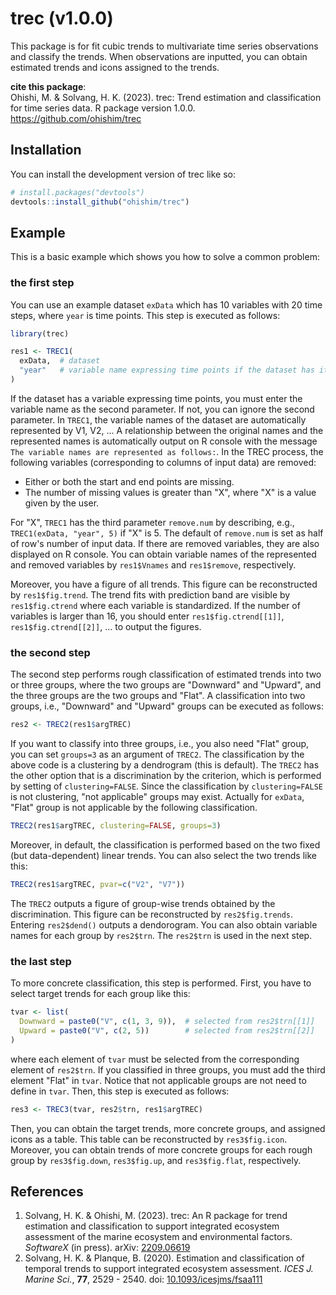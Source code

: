 
# trec (v1.0.0)

<!-- badges: start -->
<!-- badges: end -->

This package is for fit cubic trends to multivariate time series observations and classify the trends.
When observations are inputted, you can obtain estimated trends and icons assigned to the trends.  

**cite this package**:  
Ohishi, M. & Solvang, H. K. (2023). 
trec: Trend estimation and classification for time series data.
R package version 1.0.0. 
https://github.com/ohishim/trec

## Installation

You can install the development version of trec like so:

``` r
# install.packages("devtools")
devtools::install_github("ohishim/trec")
```

## Example

This is a basic example which shows you how to solve a common problem:

### the first step

You can use an example dataset `exData` which has 10 variables with 20 time steps, where `year` is time points.
This step is executed as follows:

``` r
library(trec)

res1 <- TREC1(
  exData,  # dataset
  "year"   # variable name expressing time points if the dataset has it
)
```
If the dataset has a variable expressing time points, you must enter the variable name as the second parameter.
If not, you can ignore the second parameter.
In `TREC1`, the variable names of the dataset are automatically represented by V1, V2, ...
A relationship between the original names and the represented names is automatically output on R console with the message `The variable names are represented as follows:`.
In the TREC process, the following variables (corresponding to columns of input data) are removed:   

- Either or both the start and end points are missing.  
- The number of missing values is greater than "X", where "X" is a value given by the user.  

For "X", `TREC1` has the third parameter `remove.num` by describing, e.g., `TREC1(exData, "year", 5)` if "X" is 5.
The default of `remove.num` is set as half of row's number of input data. 
If there are removed variables, they are also displayed on R console.
You can obtain variable names of the represented and removed variables by `res1$Vnames` and `res1$remove`, respectively.

Moreover, you have a figure of all trends.
This figure can be reconstructed by `res1$fig.trend`.
The trend fits with prediction band are visible by `res1$fig.ctrend` where each variable is standardized.
If the number of variables is larger than 16, you should enter `res1$fig.ctrend[[1]]`, `res1$fig.ctrend[[2]]`, ... to output the figures.

### the second step

The second step performs rough classification of estimated trends into two or three groups, where the two groups are "Downward" and "Upward", and the three groups are the two groups and "Flat".
A classification into two groups, i.e., "Downward" and "Upward" groups can be executed as follows:

``` r
res2 <- TREC2(res1$argTREC)
```
If you want to classify into three groups, i.e., you also need "Flat" group, you can set `groups=3` as an argument of `TREC2`.
The classification by the above code is a clustering by a dendrogram (this is default).
The `TREC2` has the other option that is a discrimination by the criterion, which is performed by setting of `clustering=FALSE`.
Since the classification by `clustering=FALSE` is not clustering, "not applicable" groups may exist.
Actually for `exData`, "Flat" group is not applicable by the following classification.
```r
TREC2(res1$argTREC, clustering=FALSE, groups=3)
```
Moreover, in default, the classification is performed based on the two fixed (but data-dependent) linear trends.
You can also select the two trends like this:
``` r
TREC2(res1$argTREC, pvar=c("V2", "V7"))
```

The `TREC2` outputs a figure of group-wise trends obtained by the discrimination.
This figure can be reconstructed by `res2$fig.trends`.
Entering `res2$dend()` outputs a dendorogram.
You can also obtain variable names for each group by `res2$trn`.
The `res2$trn` is used in the next step.

### the last step

To more concrete classification, this step is performed.
First, you have to select target trends for each group like this:
```r 
tvar <- list(
  Downward = paste0("V", c(1, 3, 9)),  # selected from res2$trn[[1]]
  Upward = paste0("V", c(2, 5))        # selected from res2$trn[[2]]
)
```
where each element of `tvar` must be selected from the corresponding element of `res2$trn`.
If you classified in three groups, you must add the third element "Flat" in `tvar`.
Notice that not applicable groups are not need to define in `tvar`.
Then, this step is executed as follows:

``` r
res3 <- TREC3(tvar, res2$trn, res1$argTREC)
```

Then, you can obtain the target trends, more concrete groups, and assigned icons as a table.
This table can be reconstructed by `res3$fig.icon`.
Moreover, you can obtain trends of more concrete groups for each rough group by `res3$fig.down`, `res3$fig.up`, and `res3$fig.flat`, respectively.

## References

1. Solvang, H. K. & Ohishi, M. (2023). trec: An R package for trend estimation and classification to support integrated ecosystem assessment of the marine ecosystem and environmental factors. *SoftwareX* (in press). arXiv: [2209.06619](https://doi.org/10.48550/arXiv.2209.06619)  
1. Solvang, H. K. & Planque, B. (2020). Estimation and classification of temporal trends to support integrated ecosystem assessment. *ICES J. Marine Sci.*, **77**, 2529 - 2540. doi: [10.1093/icesjms/fsaa111](https://doi.org/10.1093/icesjms/fsaa111)  
